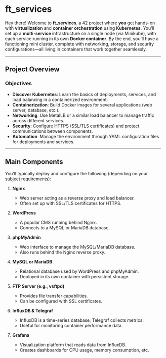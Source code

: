 # ft_services

Hey there! Welcome to **ft_services**, a 42 project where **you** get hands-on with **virtualization** and **container orchestration** using **Kubernetes**. You’ll set up a **multi-service** infrastructure on a single node (via Minikube), with each service running in its own **Docker container**. By the end, you’ll have a functioning mini cluster, complete with networking, storage, and security configurations—all living in containers that work together seamlessly.

---

## Project Overview

### Objectives
- **Discover Kubernetes**: Learn the basics of deployments, services, and load balancing in a containerized environment.  
- **Containerization**: Build Docker images for several applications (web server, database, etc.).  
- **Networking**: Use MetalLB or a similar load balancer to manage traffic across different services.  
- **Security**: Configure HTTPS (SSL/TLS certificates) and protect communications between components.  
- **Automation**: Manage the environment through YAML configuration files for deployments and services.

---

## Main Components

You’ll typically deploy and configure the following (depending on your subject requirements):

1. **Nginx**  
   - Web server acting as a reverse proxy and load balancer.  
   - Often set up with SSL/TLS certificates for HTTPS.

2. **WordPress**  
   - A popular CMS running behind Nginx.  
   - Connects to a MySQL or MariaDB database.

3. **phpMyAdmin**  
   - Web interface to manage the MySQL/MariaDB database.  
   - Also runs behind the Nginx reverse proxy.

4. **MySQL or MariaDB**  
   - Relational database used by WordPress and phpMyAdmin.  
   - Deployed in its own container with persistent storage.

5. **FTP Server (e.g., vsftpd)**  
   - Provides file transfer capabilities.  
   - Can be configured with SSL certificates.

6. **InfluxDB & Telegraf**  
   - InfluxDB is a time-series database; Telegraf collects metrics.  
   - Useful for monitoring container performance data.

7. **Grafana**  
   - Visualization platform that reads data from InfluxDB.  
   - Creates dashboards for CPU usage, memory consumption, etc.
